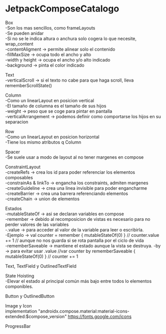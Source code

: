 # JetpackComposeCatalogo
Box<br>
-Son los mas sencillos, como frameLayouts<br>
-Se pueden anidar<br>
-Si no se le indica altura o anchura solo cogera lo que necesite, wrap_content<br>
-contentAligment -> permite alinear solo el contenido<br>
-fillMaxSize -> ocupa todo el ancho y alto<br>
-width y height -> ocupa el ancho y/o alto indicado<br>
-background -> pinta el color indicado<br>

Text<br>
-verticalScroll -> si el texto no cabe para que haga scroll, lleva rememberScrollState()

Column<br>
-Como un linearLayout en posicion vertical<br>
-El tamaño de columna es el tamaño de sus hijos<br>
-weight -> peso que se coge para pintar en pantalla<br>
-verticalArrangement -> podemos definir como comportarse los hijos en su separacion<br>

Row<br>
-Como un linearLayout en posicion horizontal<br>
-Tiene los mismo atributos q Column

Spacer<br>
-Se suele usar a modo de layout al no tener margenes en compose

ConstraintLayout<br>
-createRefs -> crea los id para poder referenciar los elementos composables<br>
-constrainAs & linkTo -> engancha los constraints, admiten margenes<br>
-createGuideline -> crea una linea invisible para poder engancharme<br>
-createBarrier -> crea una barrera referenciando elementos<br>
-createChain -> union de elementos<br>


Estados<br>
-mutableStateOf -> asi se declaran variables en compose<br>
-remember -> debido al recomposicion de vistas es necesario para no perder valores de las variables<br>
-.value -> para acceder al valor de la variable para leer o escribirla.<br>
-Ejemplo -> val counter = remember { mutableStateOf(0) } // counter.value += 1 // aunque no nos guarda si se rota pantalla por el ciclo de vida<br>
-rememberSaveable -> mantiene el estado aunque la vista se destruya.
-by -> para evitar usar .value //var counter by rememberSaveable { mutableStateOf(0) } // counter += 1

Text, TextField y OutlinedTextField<br>

State Hoisting<br>
-Elevar el estado al principal común más bajo entre todos lo elementos componibles.

Button y OutlinedButton<br>

Image y Icon<br>
implementation "androidx.compose.material:material-icons-extended:$compose_version"
https://fonts.google.com/icons

ProgressBar<br>